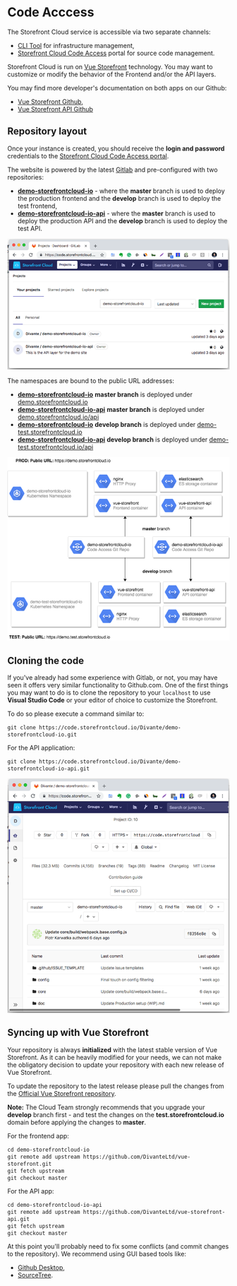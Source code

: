 # Code Acccess

The Storefront Cloud service is accessible via two separate channels:

 - [CLI Tool](https://github.com/StorefrontCloud/storefrontcloud-cli) for infrastructure management,
 - [Storefront Cloud Code Access](https://code.storefrontcloud.io) portal for source code management.

Storefront Cloud is run on [Vue Storefront](http://github.com/DivanteLtd/vue-storefront) technology. You may want to customize or modify the behavior of the Frontend and/or the API layers.

 You may find more developer's documentation on both apps on our Github:
 - [Vue Storefront Github](http://github.com/DivanteLtd/vue-storefront),
 - [Vue Storefront API Github](https://github.com/DivanteLtd/vue-storefront-api)

## Repository layout

Once your instance is created, you should receive the **login and password** credentials to the [Storefront Cloud Code Access portal](https://code.storefrontcloud.io). 

 The website is powered by the latest [Gitlab](http://gitlab.org) and pre-configured with two repositories:

- <a href="https://code.storefrontcloud.io/Divante/demo-storefrontcloud-io">**demo-storefrontcloud-io**</a> - where the **master** branch is used to deploy the production frontend and the **develop** branch is used to deploy the test frontend,
- <a href="https://code.storefrontcloud.io/Divante/demo-storefrontcloud-io-api">**demo-storefrontcloud-io-api**</a> - where the **master** branch is used to deploy the production API and the **develop** branch is used to deploy the test API.

<img src="/doc/code-access.png" alt="Code access portal" />

The namespaces are bound to the public URL addresses:

- <a href="https://code.storefrontcloud.io/Divante/demo-storefrontcloud-io">**demo-storefrontcloud-io**</a> **master branch** is deployed under <a href="https://demo.storefrontcloud.io">demo.storefrontcloud.io</a>
- <a href="https://code.storefrontcloud.io/Divante/demo-storefrontcloud-io-api">**demo-storefrontcloud-io-api**</a> **master branch** is deployed under <a href="https://demo.storefrontcloud.io/api">demo.storefrontcloud.io/api</a>
- <a href="https://code.storefrontcloud.io/Divante/demo-storefrontcloud-io">**demo-storefrontcloud-io**</a> **develop branch** is deployed under <a href="https://demo-test.storefrontcloud.io">demo-test.storefrontcloud.io</a>
- <a href="https://code.storefrontcloud.io/Divante/demo-storefrontcloud-io-api">**demo-storefrontcloud-io-api**</a> **develop branch** is deployed under <a href="https://demo-test.storefrontcloud.io/api">demo-test.storefrontcloud.io/api</a>

<img src="/doc/architecture-diagram.png" alt="The Architecture diagram for Storefront Cloud" />

## Cloning the code

If you've already had some experience with Gitlab, or not, you may have seen it offers very similar functionality to Github.com.
One of the first things you may want to do is to clone the repository to your `localhost` to use **Visual Studio Code** or your editor of choice to customize the Storefront.

To do so please execute a command similar to:

```
git clone https://code.storefrontcloud.io/Divante/demo-storefrontcloud-io.git
```

For the API application:
```
git clone https://code.storefrontcloud.io/Divante/demo-storefrontcloud-io-api.git
```
<img src="/doc/code-access-2.png" alt="The interface and features are very similar to Github" />


## Syncing up with Vue Storefront

Your repository is always **initialized** with the latest stable version of Vue Storefront. As it can be heavily modified for your needs, we can not make the obligatory decision to update your repository with each new release of Vue Storefront.

To update the repository to the latest release please pull the changes from the [Official Vue Storefront repository](http://github.com/DivanteLtd/vue-storefront).

**Note:** The Cloud Team strongly recommends that you upgrade your **develop** branch first - and test the changes on the **test.storefrontcloud.io** domain before applying the changes to **master**.

For the frontend app:
```
cd demo-storefrontcloud-io
git remote add upstream https://github.com/DivanteLtd/vue-storefront.git
git fetch upstream
git checkout master
```

For the API app:
```
cd demo-storefrontcloud-io-api
git remote add upstream https://github.com/DivanteLtd/vue-storefront-api.git
git fetch upstream
git checkout master
```

At this point you'll probably need to fix some conflicts (and commit changes to the repository). We recommend using GUI based tools like:
- [Github Desktop](https://desktop.github.com/),
- [SourceTree](https://www.sourcetreeapp.com/).
